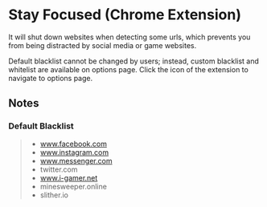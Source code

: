 # Stay Focused (Chrome Extension)

It will shut down websites when detecting some urls, which prevents you from being distracted by social media or game websites.

Default blacklist cannot be changed by users; instead, custom blacklist and whitelist are available on options page. Click the icon of the extension to navigate to options page.

## Notes

### Default Blacklist

> - www.facebook.com
> - www.instagram.com
> - www.messenger.com
> - twitter.com
> - www.i-gamer.net
> - minesweeper.online
> - slither.io
